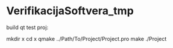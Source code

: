# VerifikacijaSoftvera_tmp

build qt test proj:

mkdir x
cd x
qmake ../Path/To/Project/Project.pro
make
./Project
